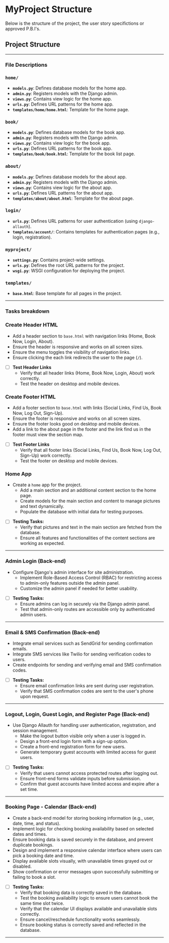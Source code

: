 # MyProject Structure

Below is the structure of the project, the user story specifictions or approved P.B.I's.

## Project Structure
---

### File Descriptions

### `home/`
- **`models.py`**: Defines database models for the home app.
- **`admin.py`**: Registers models with the Django admin.
- **`views.py`**: Contains view logic for the home app.
- **`urls.py`**: Defines URL patterns for the home app.
- **`templates/home/home.html`**: Template for the home page.

### `book/`
- **`models.py`**: Defines database models for the book app.
- **`admin.py`**: Registers models with the Django admin.
- **`views.py`**: Contains view logic for the book app.
- **`urls.py`**: Defines URL patterns for the book app.
- **`templates/book/book.html`**: Template for the book list page.

### `about/`
- **`models.py`**: Defines database models for the about app.
- **`admin.py`**: Registers models with the Django admin.
- **`views.py`**: Contains view logic for the about app.
- **`urls.py`**: Defines URL patterns for the about app.
- **`templates/about/about.html`**: Template for the about page.

### `login/`
- **`urls.py`**: Defines URL patterns for user authentication (using `django-allauth`).
- **`templates/account/`**: Contains templates for authentication pages (e.g., login, registration).

### `myproject/`
- **`settings.py`**: Contains project-wide settings.
- **`urls.py`**: Defines the root URL patterns for the project.
- **`wsgi.py`**: WSGI configuration for deploying the project.

### `templates/`
- **`base.html`**: Base template for all pages in the project.

---

### Tasks breakdown


### Create Header HTML
      
  - Add a header section to `base.html` with navigation links (Home, Book Now, Login, About).
  - Ensure the header is responsive and works on all screen sizes.
  - Ensure the menu toggles the visibility of navigation links.
  - Ensure clicking the each link redirects the user to the page (`/`).

- [ ] **Test Header Links**
  - Verify that all header links (Home, Book Now, Login, About) work correctly.
  - Test the header on desktop and mobile devices.
    

### Create Footer HTML
      
  - Add a footer section to `base.html` with links (Social Links, Find Us, Book Now, Log Out, Sign-Up).
  - Ensure the footer is responsive and works on all screen sizes.
  - Ensure the footer looks good on desktop and mobile devices.
  - Add a link to the about page in the footer and the link find us in the footer must view the section map.
     
- [ ] **Test Footer Links**
  - Verify that all footer links (Social Links, Find Us, Book Now, Log Out, Sign-Up) work correctly.
  - Test the footer on desktop and mobile devices.
    
### Home App

- Create a `home` app for the project.  
  - Add a main section and an additional content section to the home page.  
  - Create models for the main section and content to manage pictures and text dynamically.  
  - Populate the database with initial data for testing purposes.  

- [ ] **Testing Tasks:**  
  - Verify that pictures and text in the main section are fetched from the database.  
  - Ensure all features and functionalities of the content sections are working as expected.  

---

### Admin Login (Back-end)

- Configure Django's admin interface for site administration.  
  - Implement Role-Based Access Control (RBAC) for restricting access to admin-only features outside the admin panel.  
  - Customize the admin panel if needed for better usability.  

- [ ] **Testing Tasks:**  
  - Ensure admins can log in securely via the Django admin panel.  
  - Test that admin-only routes are accessible only by authenticated admin users.  

---

### Email & SMS Confirmation (Back-end)

- Integrate email services such as SendGrid for sending confirmation emails.  
- Integrate SMS services like Twilio for sending verification codes to users.  
- Create endpoints for sending and verifying email and SMS confirmation codes.  

- [ ] **Testing Tasks:**  
  - Ensure email confirmation links are sent during user registration.  
  - Verify that SMS confirmation codes are sent to the user's phone upon request.  

---

### Logout, Login, Guest Login, and Register Page (Back-end)

- Use Django Allauth for handling user authentication, registration, and session management.  
  - Make the logout button visible only when a user is logged in.  
  - Design a front-end login form with a sign-up option.  
  - Create a front-end registration form for new users.  
  - Generate temporary guest accounts with limited access for guest users.  

- [ ] **Testing Tasks:**  
  - Verify that users cannot access protected routes after logging out.  
  - Ensure front-end forms validate inputs before submission.  
  - Confirm that guest accounts have limited access and expire after a set time.  

---

### Booking Page - Calendar (Back-end)

  - Create a back-end model for storing booking information (e.g., user, date, time, and status).
  - Implement logic for checking booking availability based on selected dates and times.
  - Ensure booking data is saved securely in the database, and prevent duplicate bookings.
  - Design and implement a responsive calendar interface where users can pick a booking date and time.
  - Display available slots visually, with unavailable times grayed out or disabled.
  - Show confirmation or error messages upon successfully submitting or failing to book a slot.

- [ ] **Testing Tasks:**  
  - Verify that booking data is correctly saved in the database.  
  - Test the booking availability logic to ensure users cannot book the same time slot twice.
  - Verify that the calendar UI displays available and unavailable slots correctly.
  - Ensure cancel/reschedule functionality works seamlessly.
  - Ensure booking status is correctly saved and reflected in the database.

---

